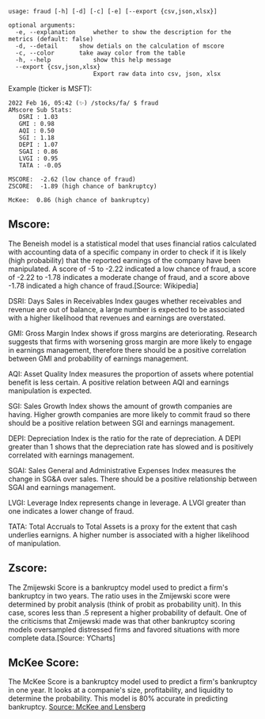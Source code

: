 ```
usage: fraud [-h] [-d] [-c] [-e] [--export {csv,json,xlsx}]
```

```
optional arguments:
  -e, --explanation     whether to show the description for the metrics (default: false)
  -d, --detail		show detials on the calculation of mscore
  -c, --color		take away color from the table
  -h, --help            show this help message
  --export {csv,json,xlsx}
                        Export raw data into csv, json, xlsx
```

Example (ticker is MSFT):
```
2022 Feb 16, 05:42 (✨) /stocks/fa/ $ fraud
AMscore Sub Stats:
   DSRI : 1.03
   GMI : 0.98
   AQI : 0.50
   SGI : 1.18
   DEPI : 1.07
   SGAI : 0.86
   LVGI : 0.95
   TATA : -0.05

MSCORE:  -2.62 (low chance of fraud)
ZSCORE:  -1.89 (high chance of bankruptcy)

McKee:  0.86 (high chance of bankruptcy)
```

Mscore:
------------------------------------------------
The Beneish model is a statistical model that uses financial ratios calculated with accounting data of a specific company in order to check if it is likely (high probability) that the reported earnings of the company have been manipulated. A score of -5 to -2.22 indicated a low chance of fraud, a score of -2.22 to -1.78 indicates a moderate change of fraud, and a score above -1.78 indicated a high chance of fraud.[Source: Wikipedia]

DSRI:
Days Sales in Receivables Index gauges whether receivables and revenue are out of balance, a large number is expected to be associated with a higher likelihood that revenues and earnings are overstated.

GMI:
Gross Margin Index shows if gross margins are deteriorating. Research suggests that firms with worsening gross margin are more likely to engage in earnings management, therefore there should be a positive correlation between GMI and probability of earnings management.

AQI:
Asset Quality Index measures the proportion of assets where potential benefit is less certain. A positive relation between AQI and earnings manipulation is expected.

SGI:
Sales Growth Index shows the amount of growth companies are having. Higher growth companies are more likely to commit fraud so there should be a positive relation between SGI and earnings management.

DEPI:
Depreciation Index is the ratio for the rate of depreciation. A DEPI greater than 1 shows that the depreciation rate has slowed and is positively correlated with earnings management.

SGAI:
Sales General and Administrative Expenses Index measures the change in SG&A over sales. There should be a positive relationship between SGAI and earnings management.

LVGI:
Leverage Index represents change in leverage. A LVGI greater than one indicates a lower change of fraud.

TATA:
Total Accruals to Total Assets is a proxy for the extent that cash underlies earnigns. A higher number is associated with a higher likelihood of manipulation.

Zscore:
------------------------------------------------
The Zmijewski Score is a bankruptcy model used to predict a firm's bankruptcy in two years. The ratio uses in the Zmijewski score were determined by probit analysis (think of probit as probability unit). In this case, scores less than .5 represent a higher probability of default. One of the criticisms that Zmijewski made was that other bankruptcy scoring models oversampled distressed firms and favored situations with more complete data.[Source: YCharts]

McKee Score:
------------------------------------------------
The McKee Score is a bankruptcy model used to predict a firm's bankruptcy in one year. It looks at a companie's size, profitability, and liquidity to determine the probability. This model is 80% accurate in predicting bankruptcy.
[Source: McKee and Lensberg](https://citeseerx.ist.psu.edu/viewdoc/download?doi=10.1.1.619.594&rep=rep1&type=pdf)
